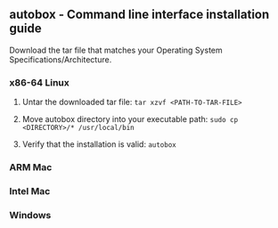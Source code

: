 ## autobox - Command line interface installation guide

Download the tar file that matches your Operating System Specifications/Architecture.

### x86-64 Linux

1. Untar the downloaded tar file: `tar xzvf <PATH-TO-TAR-FILE>`

2. Move autobox directory into your executable path: `sudo cp <DIRECTORY>/* /usr/local/bin`

3. Verify that the installation is valid: `autobox`

### ARM Mac



### Intel Mac

### Windows


